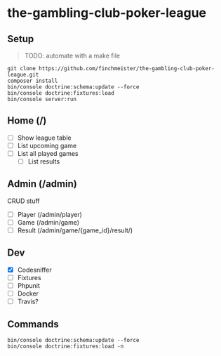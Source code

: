# the-gambling-club-poker-league

## Setup
> TODO: automate with a make file

```
git clone https://github.com/finchmeister/the-gambling-club-poker-league.git
composer install
bin/console doctrine:schema:update --force
bin/console doctrine:fixtures:load
bin/console server:run 
```


## Home (/)
- [ ] Show league table
- [ ] List upcoming game
- [ ] List all played games
    - [ ] List results

## Admin (/admin)
CRUD stuff
- [ ] Player (/admin/player)
- [ ] Game (/admin/game)
- [ ] Result (/admin/game/{game_id}/result/)

## Dev
- [x] Codesniffer
- [ ] Fixtures
- [ ] Phpunit
- [ ] Docker
- [ ] Travis?

## Commands

```
bin/console doctrine:schema:update --force
bin/console doctrine:fixtures:load -n
```